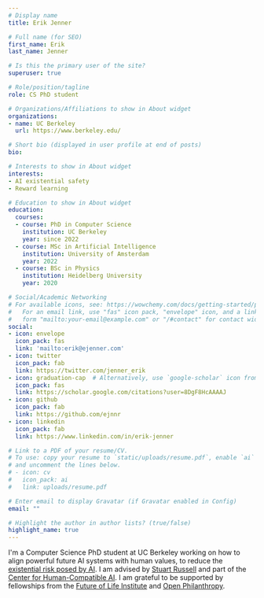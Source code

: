 ```yaml
---
# Display name
title: Erik Jenner

# Full name (for SEO)
first_name: Erik
last_name: Jenner

# Is this the primary user of the site?
superuser: true

# Role/position/tagline
role: CS PhD student

# Organizations/Affiliations to show in About widget
organizations:
- name: UC Berkeley
  url: https://www.berkeley.edu/

# Short bio (displayed in user profile at end of posts)
bio:

# Interests to show in About widget
interests:
- AI existential safety
- Reward learning

# Education to show in About widget
education:
  courses:
  - course: PhD in Computer Science
    institution: UC Berkeley
    year: since 2022
  - course: MSc in Artificial Intelligence
    institution: University of Amsterdam
    year: 2022
  - course: BSc in Physics
    institution: Heidelberg University
    year: 2020

# Social/Academic Networking
# For available icons, see: https://wowchemy.com/docs/getting-started/page-builder/#icons
#   For an email link, use "fas" icon pack, "envelope" icon, and a link in the
#   form "mailto:your-email@example.com" or "/#contact" for contact widget.
social:
- icon: envelope
  icon_pack: fas
  link: 'mailto:erik@ejenner.com'
- icon: twitter
  icon_pack: fab
  link: https://twitter.com/jenner_erik
- icon: graduation-cap  # Alternatively, use `google-scholar` icon from `ai` icon pack
  icon_pack: fas
  link: https://scholar.google.com/citations?user=8DgF8HcAAAAJ
- icon: github
  icon_pack: fab
  link: https://github.com/ejnnr
- icon: linkedin
  icon_pack: fab
  link: https://www.linkedin.com/in/erik-jenner

# Link to a PDF of your resume/CV.
# To use: copy your resume to `static/uploads/resume.pdf`, enable `ai` icons in `params.toml`, 
# and uncomment the lines below.
# - icon: cv
#   icon_pack: ai
#   link: uploads/resume.pdf

# Enter email to display Gravatar (if Gravatar enabled in Config)
email: ""

# Highlight the author in author lists? (true/false)
highlight_name: true
---
```


I'm a Computer Science PhD student at UC Berkeley
working on how to align powerful future AI systems with human values,
to reduce the [existential risk posed by AI](https://futureoflife.org/background/benefits-risks-of-artificial-intelligence/).
I am advised by [Stuart Russell](https://people.eecs.berkeley.edu/~russell/)
and part of the [Center for Human-Compatible AI](https://humancompatible.ai/).
I am grateful to be supported by fellowships from the [Future of Life Institute](https://futureoflife.org/team/fellowship-winners-2022/)
and [Open Philanthropy](https://www.openphilanthropy.org/grants/open-phil-ai-fellowship-2022-class/).

